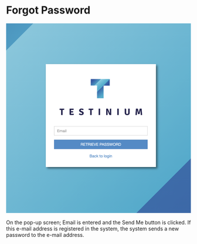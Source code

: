# Forgot Password

![](../.gitbook/assets/ForgotPassword.png)

On the pop-up screen; Email is entered and the Send Me button is clicked. If this e-mail address is registered in the system, the system sends a new password to the e-mail address.&#x20;

